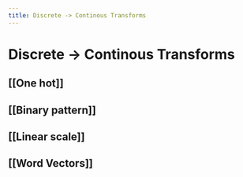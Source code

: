 ```yaml
---
title: Discrete -> Continous Transforms
---
```


# Discrete -> Continous Transforms

## [[One hot]]

## [[Binary pattern]]

## [[Linear scale]]

## [[Word Vectors]]














